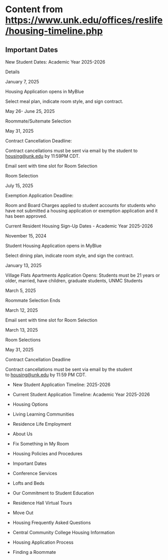 # Content from https://www.unk.edu/offices/reslife/housing-timeline.php

## Important Dates



New Student Dates: Academic Year 2025-2026

Details

January 7, 2025

Housing Application opens in MyBlue

Select meal plan, indicate room style, and sign contract.

May 26- June 25, 2025

Roommate/Suitemate Selection

May 31, 2025

Contract Cancellation Deadline:

Contract cancellations must be sent via email by the student to housing@unk.edu by 11:59PM CDT.

Email sent with time slot for Room Selection

Room Selection

July 15, 2025

Exemption Application Deadline:

Room and Board Charges applied to student accounts for students who have not submitted a housing application or exemption application and it has been approved.



Current Resident Housing Sign-Up Dates - Academic Year 2025-2026

November 15, 2024

Student Housing Application opens in MyBlue

Select dining plan, indicate room style, and sign the contract.

January 13, 2025

Village Flats Apartments Application Opens: Students must be 21 years or older, married, have children, graduate students, UNMC Students

March 5, 2025

Roommate Selection Ends

March 12, 2025

Email sent with time slot for Room Selection

March 13, 2025

Room Selections

May 31, 2025

Contract Cancellation Deadline

Contract cancellations must be sent via email by the student to housing@unk.edu by 11:59 PM CDT.

- New Student Application Timeline: 2025-2026
- Current Student Application Timeline: Academic Year 2025-2026

- Housing Options
- Living Learning Communities
- Residence Life Employment
- About Us
- Fix Something in My Room
- Housing Policies and Procedures
- Important Dates
- Conference Services
- Lofts and Beds
- Our Commitment to Student Education
- Residence Hall Virtual Tours
- Move Out
- Housing Frequently Asked Questions
- Central Community College Housing Information
- Housing Application Process
- Finding a Roommate

